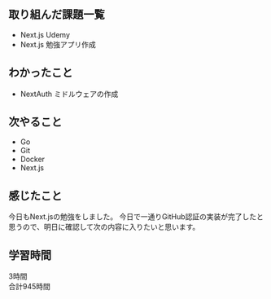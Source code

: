 ## 取り組んだ課題一覧
- Next.js Udemy
- Next.js 勉強アプリ作成

## わかったこと
- NextAuth ミドルウェアの作成

## 次やること
- Go
- Git
- Docker
- Next.js

## 感じたこと
今日もNext.jsの勉強をしました。
今日で一通りGitHub認証の実装が完了したと思うので、明日に確認して次の内容に入りたいと思います。

## 学習時間
3時間<br />
合計945時間
